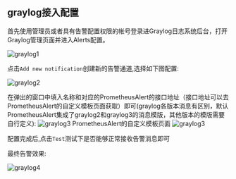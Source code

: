  ## graylog接入配置
 
首先使用管理员或者具有告警配置权限的帐号登录进Graylog日志系统后台，打开Graylog管理页面并进入Alerts配置。

![graylog1](https://gitee.com/feiyu563/PrometheusAlert/raw/master/doc/graylog1.png)

点击```Add new notification```创建新的告警通道,选择如下图配置:

![graylog2](https://gitee.com/feiyu563/PrometheusAlert/raw/master/doc/graylog2.png)

在弹出的窗口中填入名称和对应的PrometheusAlert的接口地址（接口地址可以去PrometheusAlert的自定义模板页面获取）即可(graylog各版本消息有区别，默认PrometheusAlert集成了graylog2和graylog3的消息模版，其他版本的模版需要自行定义):
![graylog3](https://gitee.com/feiyu563/PrometheusAlert/raw/master/doc/graylog3.png)
PrometheusAlert的自定义模板页面
![graylog3](https://gitee.com/feiyu563/PrometheusAlert/raw/master/doc/graylog5.png)

配置完成后,点击```Test```测试下是否能够正常接收告警消息即可

最终告警效果:

![graylog4](https://gitee.com/feiyu563/PrometheusAlert/raw/master/doc/graylog4.png)
